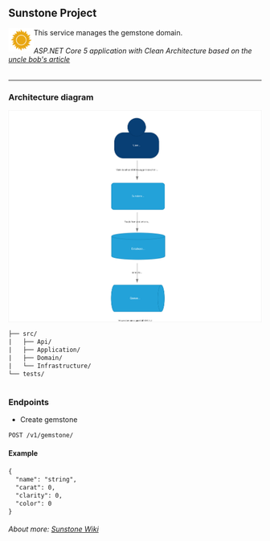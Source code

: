 ## Sunstone Project
<img align="left" width="10%" src="https://github.com/praiakov/sunstone-project/blob/main/sunstone.png">

This service manages the gemstone domain.
###### ASP.NET Core 5 application with Clean Architecture based on the [uncle bob's article](https://blog.cleancoder.com/uncle-bob/2012/08/13/the-clean-architecture.html)

---

### Architecture diagram
<img align="center" src="https://github.com/praiakov/sunstone-project/blob/main/sunstone-arch-c4.drawio.svg">

```Directory structure
├── src/                          
|   ├── Api/
|   ├── Application/
|   ├── Domain/
|   └── Infrastructure/       
└── tests/
    
```

### Endpoints
- Create gemstone
```
POST /v1/gemstone/
```
#### Example
```
{
  "name": "string",
  "carat": 0,
  "clarity": 0,
  "color": 0
}
```

###### About more: [Sunstone Wiki](https://github.com/praiakov/sunstone-project/wiki)
